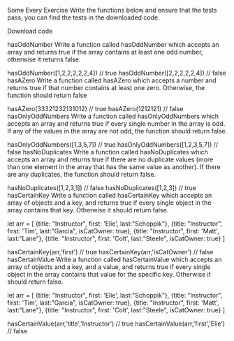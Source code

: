 Some Every Exercise
Write the functions below and ensure that the tests pass, you can find the tests in the downloaded code.

Download code

hasOddNumber
Write a function called hasOddNumber which accepts an array and returns true if the array contains at least one odd number, otherwise it returns false.

hasOddNumber([1,2,2,2,2,2,4]) // true
hasOddNumber([2,2,2,2,2,4]) // false
hasAZero
Write a function called hasAZero which accepts a number and returns true if that number contains at least one zero. Otherwise, the function should return false

hasAZero(33321232131012) // true
hasAZero(1212121) // false
hasOnlyOddNumbers
Write a function called hasOnlyOddNumbers which accepts an array and returns true if every single number in the array is odd. If any of the values in the array are not odd, the function should return false.

hasOnlyOddNumbers([1,3,5,7]) // true
hasOnlyOddNumbers([1,2,3,5,7]) // false
hasNoDuplicates
Write a function called hasNoDuplicates which accepts an array and returns true if there are no duplicate values (more than one element in the array that has the same value as another). If there are any duplicates, the function should return false.

hasNoDuplicates([1,2,3,1]) // false
hasNoDuplicates([1,2,3]) // true
hasCertainKey
Write a function called hasCertainKey which accepts an array of objects and a key, and returns true if every single object in the array contains that key. Otherwise it should return false.

let arr = [
    {title: "Instructor", first: 'Elie', last:"Schoppik"},
    {title: "Instructor", first: 'Tim', last:"Garcia", isCatOwner: true},
    {title: "Instructor", first: 'Matt', last:"Lane"},
    {title: "Instructor", first: 'Colt', last:"Steele", isCatOwner: true}
  ]

  hasCertainKey(arr,'first') // true
  hasCertainKey(arr,'isCatOwner') // false
hasCertainValue
Write a function called hasCertainValue which accepts an array of objects and a key, and a value, and returns true if every single object in the array contains that value for the specific key. Otherwise it should return false.

let arr = [
    {title: "Instructor", first: 'Elie', last:"Schoppik"},
    {title: "Instructor", first: 'Tim', last:"Garcia", isCatOwner: true},
    {title: "Instructor", first: 'Matt', last:"Lane"},
    {title: "Instructor", first: 'Colt', last:"Steele", isCatOwner: true}
  ]

  hasCertainValue(arr,'title','Instructor') // true
  hasCertainValue(arr,'first','Elie') // false
